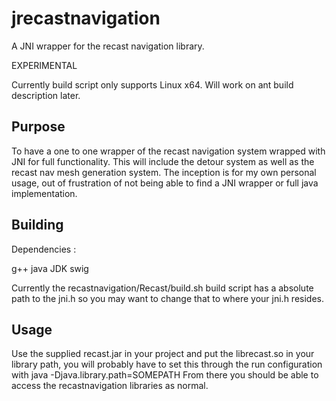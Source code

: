 jrecastnavigation
=================

A JNI wrapper for the recast navigation library.

EXPERIMENTAL

Currently build script only supports Linux x64. Will work on ant build description later.

Purpose
--------------

To have a one to one wrapper of the recast navigation system wrapped with JNI for full functionality. This will include the detour system as well as the recast nav mesh generation system.
The inception is for my own personal usage, out of frustration of not being able to find a JNI wrapper or full java implementation.

Building
---------------

Dependencies :

g++
java JDK
swig

Currently the recastnavigation/Recast/build.sh build script has a absolute path to the jni.h so you may want to change that to where your jni.h resides.


Usage
--------------

Use the supplied recast.jar in your project and put the librecast.so in your library path, you will probably have to set this through the run configuration with java  -Djava.library.path=SOMEPATH
From there you should be able to access the recastnavigation libraries as normal.






